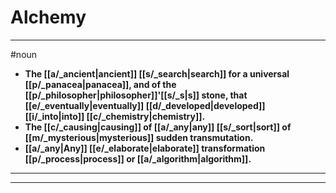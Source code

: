 # Alchemy
---
#noun
- **The [[a/_ancient|ancient]] [[s/_search|search]] for a universal [[p/_panacea|panacea]], and of the [[p/_philosopher|philosopher]]'[[s/_s|s]] stone, that [[e/_eventually|eventually]] [[d/_developed|developed]] [[i/_into|into]] [[c/_chemistry|chemistry]].**
- **The [[c/_causing|causing]] of [[a/_any|any]] [[s/_sort|sort]] of [[m/_mysterious|mysterious]] sudden transmutation.**
- **[[a/_any|Any]] [[e/_elaborate|elaborate]] transformation [[p/_process|process]] or [[a/_algorithm|algorithm]].**
---
---

